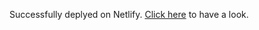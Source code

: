 Successfully deplyed on Netlify. [Click here](https://modest-brattain-67635c.netlify.app/) to have a look.
